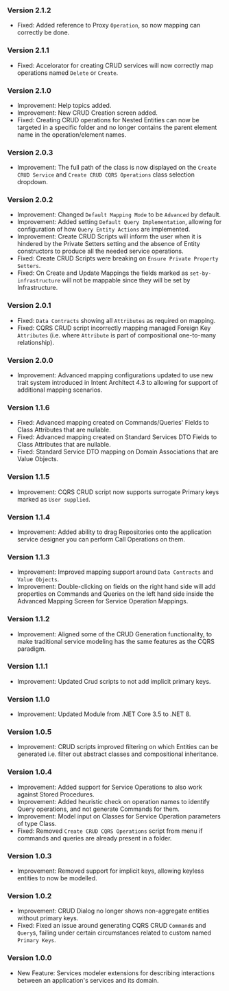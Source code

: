 ### Version 2.1.2

- Fixed: Added reference to Proxy `Operation`, so now mapping can correctly be done.

### Version 2.1.1

- Fixed: Accelorator for creating CRUD services will now correctly map operations named `Delete` or `Create`.

### Version 2.1.0

- Improvement: Help topics added.
- Improvement: New CRUD Creation screen added.
- Fixed: Creating CRUD operations for Nested Entities can now be targeted in a specific folder and no longer contains the parent element name in the operation/element names.

### Version 2.0.3

- Improvement: The full path of the class is now displayed on the `Create CRUD Service` and `Create CRUD CQRS Operations` class selection dropdown.

### Version 2.0.2

- Improvement: Changed `Default Mapping Mode` to be `Advanced` by default.
- Improvement: Added setting `Default Query Implementation`, allowing for configuration of how `Query Entity Actions` are implemented.
- Improvement: Create CRUD Scripts will inform the user when it is hindered by the Private Setters setting and the absence of Entity constructors to produce all the needed service operations.
- Fixed: Create CRUD Scripts were breaking on `Ensure Private Property Setters`.
- Fixed: On Create and Update Mappings the fields marked as `set-by-infrastructure` will not be mappable since they will be set by Infrastructure.

### Version 2.0.1

- Fixed: `Data Contracts` showing all `Attributes` as required on mapping.
- Fixed: CQRS CRUD script incorrectly mapping managed Foreign Key `Attributes` (i.e. where `Attribute` is part of compositional one-to-many relationship).

### Version 2.0.0

- Improvement: Advanced mapping configurations updated to use new trait system introduced in Intent Architect 4.3 to allowing for support of additional mapping scenarios.

### Version 1.1.6

- Fixed: Advanced mapping created on Commands/Queries' Fields to Class Attributes that are nullable.
- Fixed: Advanced mapping created on Standard Services DTO Fields to Class Attributes that are nullable.
- Fixed: Standard Service DTO mapping on Domain Associations that are Value Objects.

### Version 1.1.5

- Improvement: CQRS CRUD script now supports surrogate Primary keys marked as `User supplied`.

### Version 1.1.4

- Improvement: Added ability to drag Repositories onto the application service designer you can perform Call Operations on them.

### Version 1.1.3

- Improvement: Improved mapping support around `Data Contracts` and `Value Objects`.
- Improvement: Double-clicking on fields on the right hand side will add properties on Commands and Queries on the left hand side inside the Advanced Mapping Screen for Service Operation Mappings.

### Version 1.1.2

- Improvement: Aligned some of the CRUD Generation functionality, to make traditional service modeling has the same features as the CQRS paradigm.

### Version 1.1.1

- Improvement: Updated Crud scripts to not add implicit primary keys.

### Version 1.1.0

- Improvement: Updated Module from .NET Core 3.5 to .NET 8.

### Version 1.0.5

- Improvement: CRUD scripts improved filtering on which Entities can be generated i.e. filter out abstract classes and compositional inheritance.

### Version 1.0.4

- Improvement: Added support for Service Operations to also work against Stored Procedures.
- Improvement: Added heuristic check on operation names to identify Query operations, and not generate Commands for them.
- Improvement: Model input on Classes for Service Operation parameters of type Class.
- Fixed: Removed `Create CRUD CQRS Operations` script from menu if commands and queries are already present in a folder.

### Version 1.0.3

- Improvement: Removed support for implicit keys, allowing keyless entities to now be modelled.

### Version 1.0.2

- Improvement: CRUD Dialog no longer shows non-aggregate entities without primary keys.
- Fixed: Fixed an issue around generating CQRS CRUD `Command`s and `Query`s, failing under certain circumstances related to custom named `Primary Keys`.

### Version 1.0.0

- New Feature: Services modeler extensions for describing interactions between an application's services and its domain.
